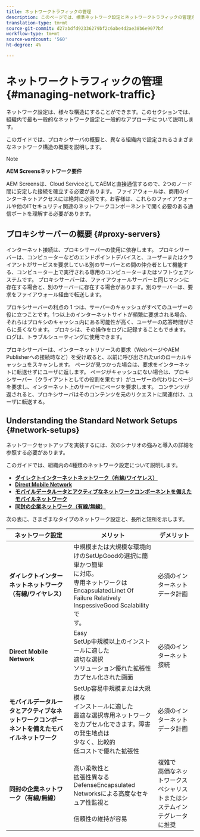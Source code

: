 ```yaml
---
title: ネットワークトラフィックの管理
description: このページでは、標準ネットワーク設定とネットワークトラフィックの管理方法について説明します。
translation-type: tm+mt
source-git-commit: d27abdfd92336279bf2c6abe4d2ae38b6e9077bf
workflow-type: tm+mt
source-wordcount: '560'
ht-degree: 4%

---
```



# ネットワークトラフィックの管理 {#managing-network-traffic}

ネットワーク設定は、様々な構造にすることができます。このセクションでは、組織内で最も一般的なネットワーク設定と一般的なアプローチについて説明します。

このガイドでは、プロキシサーバの概要と、異なる組織内で設定されるさまざまなネットワーク構造の概要を説明します。

>[!NOTE]
>
>**AEM Screensネットワーク要件**
>
>AEM Screensは、Cloud ServiceとしてAEMと直接通信するので、2つのノード間に安定した接続を確立する必要があります。 ファイアウォールは、商用のインターネットアクセスには絶対に必須です。お客様は、これらのファイアウォールや他のITセキュリティ関連のネットワークコンポーネントで開く必要のある通信ポートを理解する必要があります。

## プロキシサーバーの概要 {#proxy-servers}

インターネット接続は、プロキシサーバーの使用に依存します。 プロキシサーバーは、コンピューターなどのエンドポイントデバイスと、ユーザーまたはクライアントがサービスを要求している別のサーバーとの間の仲介者として機能する、コンピューター上で実行される専用のコンピューターまたはソフトウェアシステムです。 プロキシサーバーは、ファイアウォールサーバーと同じマシンに存在する場合と、別のサーバーに存在する場合があります。別のサーバーは、要求をファイアウォール経由で転送します。

プロキシサーバーの利点の 1 つは、サーバーのキャッシュがすべてのユーザーの役に立つことです。1つ以上のインターネットサイトが頻繁に要求される場合、それらはプロキシのキャッシュ内にある可能性が高く、ユーザーの応答時間がさらに長くなります。 プロキシは、その操作をログに記録することもできます。ログは、トラブルシューティングに使用できます。

プロキシサーバーは、インターネットリソースの要求（WebページやAEM Publisherへの接続時など）を受け取ると、以前に呼び出されたurlのローカルキャッシュをスキャンします。 ページが見つかった場合は、要求をインターネットに転送せずにユーザに返します。 ページがキャッシュにない場合は、プロキシサーバー（クライアントとしての役割を果たす）がユーザーの代わりにページを要求し、インターネット上のサーバーにページを要求します。 コンテンツが返されると、プロキシサーバはそのコンテンツを元のリクエストに関連付け、ユーザに転送する。

## Understanding the Standard Network Setups {#network-setups}

ネットワークセットアップを実装するには、次のシナリオの強みと導入の詳細を参照する必要があります。

このガイドでは、組織内の4種類のネットワーク設定について説明します。

* **[ダイレクトインターネットネットワーク（有線/ワイヤレス）](/help/using/direct-internet-network.md)**
* **[Direct Mobile Network](/help/using/mobile-network.md)**
* **[モバイルデータルータとアクティブなネットワークコンポーネントを備えたモバイルネットワーク](/help/using/mobile-network-router.md)**
* **[同封の企業ネットワーク（有線/無線）](/help/using/enclosed-corporate-network.md)**

次の表に、さまざまなタイプのネットワーク設定と、長所と短所を示します。

| ネットワーク設定 | メリット | デメリット |
|--- |--- |--- |
| **ダイレクトインターネットネットワーク（有線/ワイヤレス）** | 中規模または大規模な環境向けのSetUpGoodの選択に簡単かつ簡単<br>に対応。<br>専用ネットワークは<br>EncapsulatedLinet Of<br>Failure Relatively InspessiveGood Scalabilityで<br>す。 | 必須のインターネットデータ計画 |
| **Direct Mobile Network** | Easy<br>SetUp中規模以上のインストールに適した<br>適切な選択<br>ソリューション優れた拡張性カプセル化された画面 | 必須のインターネット接続 |
| **モバイルデータルータとアクティブなネットワークコンポーネントを備えたモバイルネットワーク** | SetUp容易中規模または大規模な<br>インストールに適した<br>最適な選択専用ネットワーク<br>をカプセル化できます。障害の発生地点は<br>少なく、比較的<br>低コストで優れた拡張性 | 必須のインターネットデータ計画 |
| **同封の企業ネットワーク（有線/無線）** | 高い柔軟性と<br>拡張性異なるDefenseEncapsulated<br>Networksによる高度なセキュア性監視と<br><br>信頼性の維持が容易 | 複雑で<br>高価なネットワークスペシャリストまたはシステムインテグレータに推奨 |

